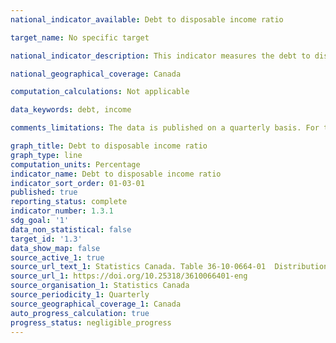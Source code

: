 ```yaml
---
national_indicator_available: Debt to disposable income ratio

target_name: No specific target

national_indicator_description: This indicator measures the debt to disposable income ratio. The debt to disposable income ratio shows how much debt households have compared to the money they have available to spend after taxes and other deductions. A higher ratio means households have more debt relative to their disposable income.

national_geographical_coverage: Canada

computation_calculations: Not applicable

data_keywords: debt, income

comments_limitations: The data is published on a quarterly basis. For this indicator, the fourth quarter has been selected to observe and compare trends over the same timeframe.

graph_title: Debt to disposable income ratio
graph_type: line
computation_units: Percentage
indicator_name: Debt to disposable income ratio
indicator_sort_order: 01-03-01
published: true
reporting_status: complete
indicator_number: 1.3.1
sdg_goal: '1'
data_non_statistical: false
target_id: '1.3'
data_show_map: false
source_active_1: true
source_url_text_1: Statistics Canada. Table 36-10-0664-01  Distributions of household economic accounts, wealth indicators, by characteristic, Canada, quarterly
source_url_1: https://doi.org/10.25318/3610066401-eng
source_organisation_1: Statistics Canada
source_periodicity_1: Quarterly
source_geographical_coverage_1: Canada
auto_progress_calculation: true
progress_status: negligible_progress
---
```

